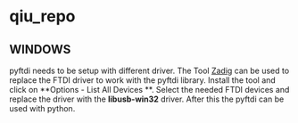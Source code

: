 # qiu_repo


## WINDOWS

pyftdi needs to be setup with different driver. The Tool [Zadig](https://zadig.akeo.ie/) can be used to replace the FTDI driver to work with the pyftdi library.
Install the tool and click on **Options - List All Devices **. Select the needed FTDI devices and replace the driver with the **libusb-win32** driver.
After this the pyftdi can be used with python.
